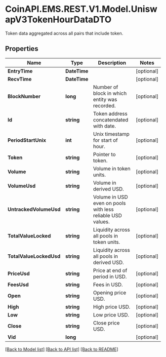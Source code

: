 # CoinAPI.EMS.REST.V1.Model.UniswapV3TokenHourDataDTO
Token data aggregated across all pairs that include token.

## Properties

Name | Type | Description | Notes
------------ | ------------- | ------------- | -------------
**EntryTime** | **DateTime** |  | [optional] 
**RecvTime** | **DateTime** |  | [optional] 
**BlockNumber** | **long** | Number of block in which entity was recorded. | [optional] 
**Id** | **string** | Token address concatendated with date. | [optional] 
**PeriodStartUnix** | **int** | Unix timestamp for start of hour. | [optional] 
**Token** | **string** | Pointer to token. | [optional] 
**Volume** | **string** | Volume in token units. | [optional] 
**VolumeUsd** | **string** | Volume in derived USD. | [optional] 
**UntrackedVolumeUsd** | **string** | Volume in USD even on pools with less reliable USD values. | [optional] 
**TotalValueLocked** | **string** | Liquidity across all pools in token units. | [optional] 
**TotalValueLockedUsd** | **string** | Liquidity across all pools in derived USD. | [optional] 
**PriceUsd** | **string** | Price at end of period in USD. | [optional] 
**FeesUsd** | **string** | Fees in USD. | [optional] 
**Open** | **string** | Opening price USD. | [optional] 
**High** | **string** | High price USD. | [optional] 
**Low** | **string** | Low price USD. | [optional] 
**Close** | **string** | Close price USD. | [optional] 
**Vid** | **long** |  | [optional] 

[[Back to Model list]](../README.md#documentation-for-models) [[Back to API list]](../README.md#documentation-for-api-endpoints) [[Back to README]](../README.md)

